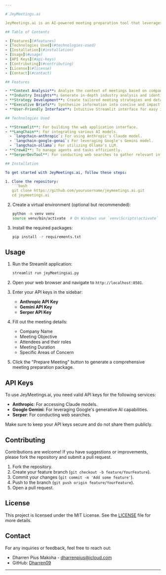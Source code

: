 ```yaml
---

# JeyMeetings.ai

JeyMeetings.ai is an AI-powered meeting preparation tool that leverages multiple AI models to analyze meeting contexts, provide industry insights, develop strategies, and create executive briefs. This application is designed to assist users in organizing and optimizing their meetings effectively.

## Table of Contents

- [Features](#features)
- [Technologies Used](#technologies-used)
- [Installation](#installation)
- [Usage](#usage)
- [API Keys](#api-keys)
- [Contributing](#contributing)
- [License](#license)
- [Contact](#contact)

## Features

- **Context Analysis**: Analyze the context of meetings based on company information, objectives, attendees, and specific focus areas.
- **Industry Insights**: Generate in-depth industry analysis and identify key trends.
- **Strategy Development**: Create tailored meeting strategies and detailed agendas.
- **Executive Briefs**: Synthesize information into concise and impactful briefs.
- **User-Friendly Interface**: Intuitive Streamlit interface for easy interaction.

## Technologies Used

- **Streamlit**: For building the web application interface.
- **LangChain**: For integrating various AI models.
  - `langchain-anthropic`: For using Anthropic's Claude model.
  - `langchain-google-genai`: For leveraging Google's Gemini model.
  - `langchain-ollama`: For utilizing Ollama's LLM.
- **CrewAI**: To manage agents and tasks efficiently.
- **SerperDevTool**: For conducting web searches to gather relevant information.

## Installation

To get started with JeyMeetings.ai, follow these steps:

1. Clone the repository:
   ```bash
   git clone https://github.com/yourusername/jeymeetings.ai.git
   cd jeymeetings.ai
   ```

2. Create a virtual environment (optional but recommended):
   ```bash
   python -m venv venv
   source venv/bin/activate  # On Windows use `venv\Scripts\activate`
   ```

3. Install the required packages:
   ```bash
   pip install -r requirements.txt
   ```

## Usage

1. Run the Streamlit application:
   ```bash
   streamlit run jeyMeetingsai.py
   ```

2. Open your web browser and navigate to `http://localhost:8501`.

3. Enter your API keys in the sidebar:
   - **Anthropic API Key**
   - **Gemini API Key**
   - **Serper API Key**

4. Fill out the meeting details:
   - Company Name
   - Meeting Objective
   - Attendees and their roles
   - Meeting Duration
   - Specific Areas of Concern

5. Click the "Prepare Meeting" button to generate a comprehensive meeting preparation package.

## API Keys

To use JeyMeetings.ai, you need valid API keys for the following services:

- **Anthropic**: For accessing Claude models.
- **Google Gemini**: For leveraging Google's generative AI capabilities.
- **Serper**: For conducting web searches.

Make sure to keep your API keys secure and do not share them publicly.

## Contributing

Contributions are welcome! If you have suggestions or improvements, please fork the repository and submit a pull request.

1. Fork the repository.
2. Create your feature branch (`git checkout -b feature/YourFeature`).
3. Commit your changes (`git commit -m 'Add some feature'`).
4. Push to the branch (`git push origin feature/YourFeature`).
5. Open a pull request.

## License

This project is licensed under the MIT License. See the [LICENSE](LICENSE) file for more details.

## Contact

For any inquiries or feedback, feel free to reach out:

- Dharren Pius Makoha - [dharrenpius@icloud.com](mailto:dharrenpius@icloud.com)
- GitHub: [Dharren09](https://github.com/Dharren09)

---
```

